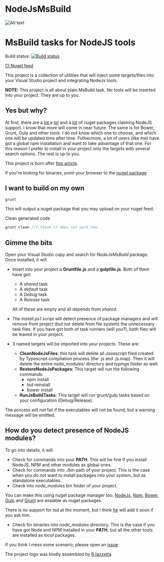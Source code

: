 NodeJsMsBuild
=============

![Alt text](https://rawgit.com/XVincentX/NodeJsMsBuild/master/NodeJsMsBuild.png)

# MsBuild tasks for NodeJS tools

Build status: [![Build status](https://ci.appveyor.com/api/projects/status/ywwyx7c541p3e9cx/branch/master)](https://ci.appveyor.com/project/XVincentX/nodejsmsbuild/branch/master)

[CI Nuget feed](https://ci.appveyor.com/nuget/nodejsmsbuild-5f8xp8p45090)


This project is a collection of utilities that will inject some targets/files into your
Visual Studio project and integrating NodeJs tools.


**NOTE:** This project is all about plain MsBuild task. No tools will be inserted
into your project. They are up to you.

## Yes but why?
At first, there are a [lot](https://www.nuget.org/packages/nodejs-v.0.8.16/),a
[lot](https://www.nuget.org/packages/nji/) and a [lot](https://www.nuget.org/packages/Node.js/)
of nuget packages claiming NodeJS support. I know that more will come in near future.
The same is for Bower, Grunt, Gulp and other tools.
I do not know which one to choose, and which one will be updated time
after time. Futhermore, a lot of users (like me) have got a global npm
installation and want to take advantage of that one. For this reason I prefer to
install in your project only the targets with several search options. The rest
is up to you.

This project is born after [this article](http://www.dotnet-programming.com/post/2014/07/11/Integrate-NodeJS-tools-in-Visual-StudioTFS.aspx).

If you're looking for binaries, point your browser to the
[nuget package](https://www.nuget.org/packages/NodeJSMsBuild/)

## I want to build on my own
```javascript
grunt
```
This will output a nuget package that you may upload on your nuget feed.

Clean generated code
```javascript
grunt clean //I think it does not work now.
```

## Gimme the bits
Open your Visual Studio copy and search for _NodeJsMsBuild_ package.
Once installed, it will
* Insert into your project a **Gruntfile.js** and a **gulpfile.js**. Both of them
 have got:
  * A _shared_ task
  * A _default_ task
  * A _Debug_ task
  * A _Release_ task

  All of these are empty and all depends from _shared_.

* The _Install.ps1_ script will detect presence of package managers and will
remove from project (but not delete from file system) the unnecessary task files.
If you have got both of task runners (will you?), both files will be leaved in
your project.

* 3 named targets will be imported into your projects. These are:
  * **CleanNodeJsFiles**: this task will delete all _Javascript_ filed created by
  Typescript compilation process (the .js and .js.map). Then it will delete the
  entire _node_modules/_ directory and _typings_ folder as well.
  * **RestoreNodeJsPackages**: This target will run the following commands:
    * npm install
    * tsd reinstall
    * bower install
  * **RunJsBuildTasks**: This target will run grunt/gulp  tasks based on your
  configuration (Debug/Release).

The process will not fail if the executables will not be found, but a warning
message will be emitted.

## How do you detect presence of NodeJS modules?
To go into details, it will:
* Check for commands into your __PATH__. This will be fine if you install NodeJS,
NPM and other modules as global ones.
* Check for commands into _./bin_ path of your project. This is the case when
you do not want to install packages into your system, but as standalone executables.
* Check into *node_modules* bin folder of your project.

You can make this using nuget package manager too.
[NodeJs](http://www.nuget.org/packages/Node.js/),
[Npm](http://www.nuget.org/packages/Npm/),
[Bower](http://www.nuget.org/packages/Bower/),
[Gulp](http://www.nuget.org/packages/Gulp.js/) and
[Grunt](http://www.nuget.org/packages/Grunt.js/)
are avaiable as nuget packages.

  There is no support for _tsd_ at the moment, but I think [he]() will add it soon
  if you ask him.
* Check for binaries into _node_modules_ directory. This is the case if you have
got Node and NPM installed in your **PATH**, but all the other tools are installed
as _local_ packages.

If you think I mess some scenario, please open an [issue](https://github.com/XVincentX/NodeJsMsBuild/issues)

The project logo was kindly assembled by [R.Iazzetta](https://www.linkedin.com/profile/view?id=299757718)
